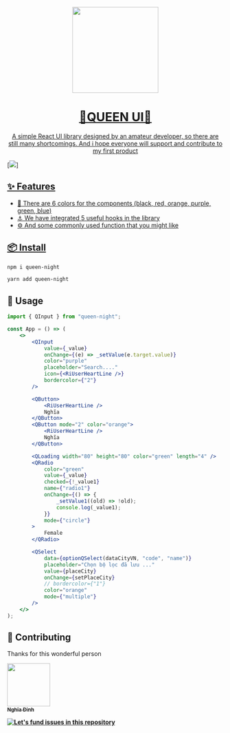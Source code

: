 <p align="center">
  <a href="https://github.com/nghialthanh/Queen-UI">
    <img width="200" src="https://scontent.fdad2-1.fna.fbcdn.net/v/t39.30808-6/315089725_1331146374328002_4226882032193271592_n.jpg?_nc_cat=108&ccb=1-7&_nc_sid=730e14&_nc_ohc=f3aj9ZJZF_8AX_lwjSk&_nc_ht=scontent.fdad2-1.fna&oh=00_AfAtZ42VX3mzo8Kp8oJ_Nv3aphVm6US6Cm-U0DrQYuBHQA&oe=6372E037"
  </a>
</p>

<h1 align="center">🌼QUEEN UI🌼</h1>
<div align="center">
A simple React UI library designed by an amateur developer, so there are still many shortcomings. And i hope everyone will support and contribute to my first product

</div>

[![](https://scontent.fdad2-1.fna.fbcdn.net/v/t39.30808-6/314438169_1331146364328003_5697509909645412933_n.jpg?_nc_cat=107&ccb=1-7&_nc_sid=730e14&_nc_ohc=02xct9trFvwAX_6sy9L&_nc_ht=scontent.fdad2-1.fna&oh=00_AfA_fFjlQiwJAyTU7obyaA_HBUBAYvt00yHC8uqONjzVyA&oe=63720C9A)]

## ✨ Features

-   🌈 There are 6 colors for the components (black, red, orange, purple, green, blue)
-   ⚓️ We have integrated 5 useful hooks in the library
-   ⚙️ And some commonly used function that you might like

## 📦 Install

```bash
npm i queen-night
```

```bash
yarn add queen-night
```

## 🔨 Usage

```jsx
import { QInput } from "queen-night";

const App = () => (
    <>
        <QInput
            value={_value}
            onChange={(e) => _setValue(e.target.value)}
            color="purple"
            placeholder="Search...."
            icon={<RiUserHeartLine />}
            bordercolor={"2"}
        />

        <QButton>
            <RiUserHeartLine />
            Nghĩa
        </QButton>
        <QButton mode="2" color="orange">
            <RiUserHeartLine />
            Nghĩa
        </QButton>

        <QLoading width="80" height="80" color="green" length="4" />
        <QRadio
            color="green"
            value={_value}
            checked={!_value1}
            name={"radio1"}
            onChange={() => {
                _setValue1((old) => !old);
                console.log(_value1);
            }}
            mode={"circle"}
        >
            Female
        </QRadio>

        <QSelect
            data={optionQSelect(dataCityVN, "code", "name")}
            placeholder="Chọn bộ lọc đã lưu ..."
            value={placeCity}
            onChange={setPlaceCity}
            // bordercolor={"1"}
            color="orange"
            mode={"multiple"}
        />
    </>
);
```

## 🤝 Contributing

Thanks for this wonderful person

<td align="center"><a href="https://github.com/nghialthanh"><img src="https://scontent.fdad1-2.fna.fbcdn.net/v/t39.30808-6/292805521_1647623298953668_8699587294246231317_n.jpg?stp=cp6_dst-jpg_p180x540&_nc_cat=102&ccb=1-7&_nc_sid=8bfeb9&_nc_ohc=TRhlOZDuaSwAX8nagIs&tn=seQJrLb9GaHpob-S&_nc_ht=scontent.fdad1-2.fna&oh=00_AfDVxAVXzbqcg5fq9bTxYL0zErG6yEfsqHBcG8Km2ECovQ&oe=63717569" width="100px;" alt=""/><br /><sub><b>Nghĩa Đinh</btd>

[![Let's fund issues in this repository](https://issuehunt.io/static/embed/issuehunt-button-v1.svg)](https://www.linkedin.com/in/nghiadinhthanh/)
